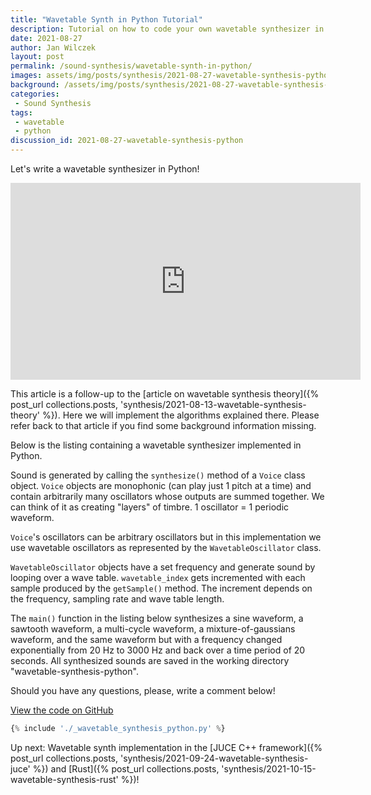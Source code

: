 ```yaml
---
title: "Wavetable Synth in Python Tutorial"
description: Tutorial on how to code your own wavetable synthesizer in Python.
date: 2021-08-27
author: Jan Wilczek
layout: post
permalink: /sound-synthesis/wavetable-synth-in-python/
images: assets/img/posts/synthesis/2021-08-27-wavetable-synthesis-python
background: /assets/img/posts/synthesis/2021-08-27-wavetable-synthesis-python/Thumbnail.png
categories:
 - Sound Synthesis
tags:
 - wavetable
 - python
discussion_id: 2021-08-27-wavetable-synthesis-python
---
```

Let's write a wavetable synthesizer in Python!

<iframe width="560" height="315" src="https://www.youtube.com/embed/zBFeT8fkjfI" title="YouTube video player" frameborder="0" allow="accelerometer; autoplay; clipboard-write; encrypted-media; gyroscope; picture-in-picture" allowfullscreen></iframe>

This article is a follow-up to the [article on wavetable synthesis theory]({% post_url collections.posts, 'synthesis/2021-08-13-wavetable-synthesis-theory' %}). Here we will implement the algorithms explained there. Please refer back to that article if you find some background information missing.

Below is the listing containing a wavetable synthesizer implemented in Python.

Sound is generated by calling the `synthesize()` method of a `Voice` class object. `Voice` objects are monophonic (can play just 1 pitch at a time) and contain arbitrarily many oscillators whose outputs are summed together. We can think of it as creating "layers" of timbre. 1 oscillator = 1 periodic waveform.

`Voice`'s oscillators can be arbitrary oscillators but in this implementation we use wavetable oscillators as represented by the `WavetableOscillator` class.

`WavetableOscillator` objects have a set frequency and generate sound by looping over a wave table. `wavetable_index` gets incremented with each sample produced by the `getSample()` method. The increment depends on the frequency, sampling rate and wave table length.

The `main()` function in the listing below synthesizes a sine waveform, a sawtooth waveform, a multi-cycle waveform, a mixture-of-gaussians waveform, and the same waveform but with a frequency changed exponentially from 20 Hz to 3000 Hz and back over a time period of 20 seconds. All synthesized sounds are saved in the working directory "wavetable-synthesis-python".

Should you have any questions, please, write a comment below!

[View the code on GitHub](https://github.com/JanWilczek/wolf-sound-blog/tree/master/_posts/synthesis/_wavetable_synthesis_python.py)

```python
{% include './_wavetable_synthesis_python.py' %}
```

Up next: Wavetable synth implementation in the [JUCE C++ framework]({% post_url collections.posts, 'synthesis/2021-09-24-wavetable-synthesis-juce' %}) and [Rust]({% post_url collections.posts, 'synthesis/2021-10-15-wavetable-synthesis-rust' %})!
